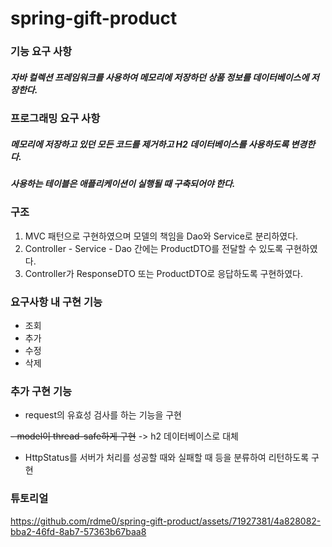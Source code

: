 # spring-gift-product
### 기능 요구 사항
##### 자바 컬렉션 프레임워크를 사용하여 메모리에 저장하던 상품 정보를 데이터베이스에 저장한다.

### 프로그래밍 요구 사항
##### 메모리에 저장하고 있던 모든 코드를 제거하고 H2 데이터베이스를 사용하도록 변경한다.
##### 사용하는 테이블은 애플리케이션이 실행될 때 구축되어야 한다.

### 구조
1. MVC 패턴으로 구현하였으며 모델의 책임을 Dao와 Service로 분리하였다.
2. Controller - Service - Dao 간에는 ProductDTO를 전달할 수 있도록 구현하였다.
3. Controller가 ResponseDTO 또는 ProductDTO로 응답하도록 구현하였다.

### 요구사항 내 구현 기능
- 조회
- 추가
- 수정
- 삭제
### 추가 구현 기능
- request의 유효성 검사를 하는 기능을 구현

~~-  model이 thread-safe하게 구현~~ -> h2 데이터베이스로 대체
- HttpStatus를 서버가 처리를 성공할 때와 실패할 때 등을 분류하여 리턴하도록 구현

### 튜토리얼
https://github.com/rdme0/spring-gift-product/assets/71927381/4a828082-bba2-46fd-8ab7-57363b67baa8


